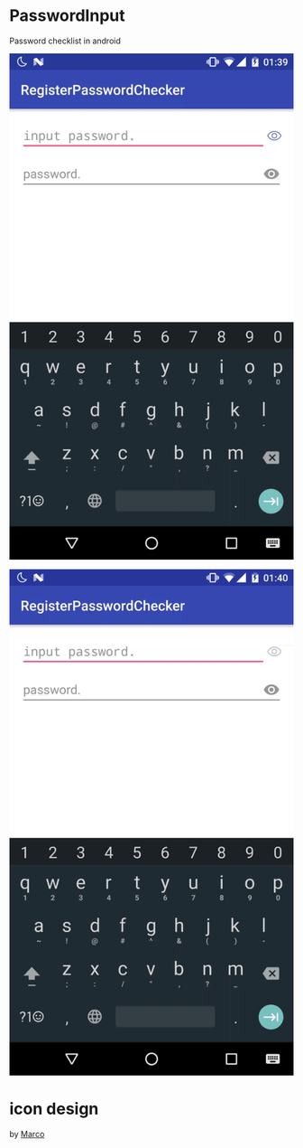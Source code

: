 # PasswordInput
Password checklist in android

![](https://raw.githubusercontent.com/yeojoy/PasswordCheck/master/art/password1.gif)

![](https://raw.githubusercontent.com/yeojoy/PasswordCheck/master/art/password2.gif)

# icon design
by [Marco](https://dribbble.com/handle_with_care)
